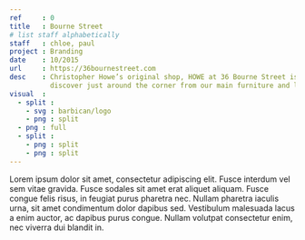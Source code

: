```yaml
---
ref     : 0
title   : Bourne Street
# list staff alphabetically
staff   : chloe, paul
project : Branding
date    : 10/2015
url     : https://36bournestreet.com
desc    : Christopher Howe’s original shop, HOWE at 36 Bourne Street is a small and surprising place to
          discover just around the corner from our main furniture and lighting showroom.
visual  :
  - split :
    - svg : barbican/logo
    - png : split
  - png : full
  - split :
    - png : split
    - png : split
---
```


Lorem ipsum dolor sit amet, consectetur adipiscing elit. Fusce interdum vel sem vitae gravida. Fusce sodales sit amet erat aliquet aliquam. Fusce congue felis risus, in feugiat purus pharetra nec. Nullam pharetra iaculis urna, sit amet condimentum dolor dapibus sed. Vestibulum malesuada lacus a enim auctor, ac dapibus purus congue. Nullam volutpat consectetur enim, nec viverra dui blandit in.
